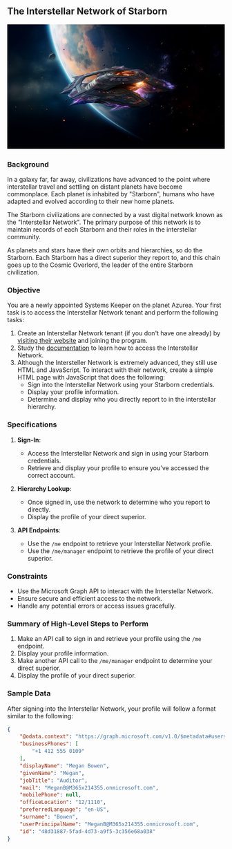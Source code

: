 ## The Interstellar Network of Starborn

<picture>
    <img src="../../../Images/starborn.jpg" />
</picture>

### Background

In a galaxy far, far away, civilizations have advanced to the point where interstellar travel and settling on distant planets have become commonplace. Each planet is inhabited by "Starborn", humans who have adapted and evolved according to their new home planets.

The Starborn civilizations are connected by a vast digital network known as the "Interstellar Network". The primary purpose of this network is to maintain records of each Starborn and their roles in the interstellar community.

As planets and stars have their own orbits and hierarchies, so do the Starborn. Each Starborn has a direct superior they report to, and this chain goes up to the Cosmic Overlord, the leader of the entire Starborn civilization.

### Objective

You are a newly appointed Systems Keeper on the planet Azurea. Your first task is to access the Interstellar Network tenant and perform the following tasks:

1. Create an Interstellar Network tenant (if you don't have one already) by [visiting their website](https://developer.microsoft.com/microsoft-365/dev-program) and joining the program.
1. Study the [documentation](https://learn.microsoft.com/training/paths/m365-msgraph-fundamentals/) to learn how to access the Interstellar Network.
1. Although the Intersteller Network is extremely advanced, they still use HTML and JavaScript. To interact with their network, create a simple HTML page with JavaScript that does the following:
    - Sign into the Interstellar Network using your Starborn credentials.
    - Display your profile information.
    - Determine and display who you directly report to in the interstellar hierarchy.

### Specifications

1. **Sign-In**:
    - Access the Interstellar Network and sign in using your Starborn credentials.
    - Retrieve and display your profile to ensure you've accessed the correct account.

1. **Hierarchy Lookup**:
    - Once signed in, use the network to determine who you report to directly.
    - Display the profile of your direct superior.

1. **API Endpoints**:
    - Use the `/me` endpoint to retrieve your Interstellar Network profile.
    - Use the `/me/manager` endpoint to retrieve the profile of your direct superior.

### Constraints

- Use the Microsoft Graph API to interact with the Interstellar Network.
- Ensure secure and efficient access to the network.
- Handle any potential errors or access issues gracefully.

### Summary of High-Level Steps to Perform

1. Make an API call to sign in and retrieve your profile using the `/me` endpoint.
2. Display your profile information.
3. Make another API call to the `/me/manager` endpoint to determine your direct superior.
4. Display the profile of your direct superior.

### Sample Data

After signing into the Interstellar Network, your profile will follow a format similar to the following:

```json
{
    "@odata.context": "https://graph.microsoft.com/v1.0/$metadata#users/$entity",
    "businessPhones": [
        "+1 412 555 0109"
    ],
    "displayName": "Megan Bowen",
    "givenName": "Megan",
    "jobTitle": "Auditor",
    "mail": "MeganB@M365x214355.onmicrosoft.com",
    "mobilePhone": null,
    "officeLocation": "12/1110",
    "preferredLanguage": "en-US",
    "surname": "Bowen",
    "userPrincipalName": "MeganB@M365x214355.onmicrosoft.com",
    "id": "48d31887-5fad-4d73-a9f5-3c356e68a038"
}
```

